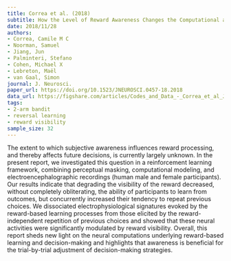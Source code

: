 ```yaml
---
title: Correa et al. (2018)
subtitle: How the Level of Reward Awareness Changes the Computational and Electrophysiological Signatures of Reinforcement Learning
date: 2018/11/28
authors:
- Correa, Camile M C
- Noorman, Samuel
- Jiang, Jun
- Palminteri, Stefano
- Cohen, Michael X
- Lebreton, Maël
- van Gaal, Simon
journal: J. Neurosci.
paper_url: https://doi.org/10.1523/JNEUROSCI.0457-18.2018
data_url: https://figshare.com/articles/Codes_and_Data_-_Correa_et_al_JNeuro_2018/7987100
tags:
- 2-arm bandit
- reversal learning
- reward visibility
sample_size: 32
---
```


The extent to which subjective awareness influences reward processing, and thereby affects future decisions, is currently largely unknown. In the present report, we investigated this question in a reinforcement learning framework, combining perceptual masking, computational modeling, and electroencephalographic recordings (human male and female participants). Our results indicate that degrading the visibility of the reward decreased, without completely obliterating, the ability of participants to learn from outcomes, but concurrently increased their tendency to repeat previous choices. We dissociated electrophysiological signatures evoked by the reward-based learning processes from those elicited by the reward-independent repetition of previous choices and showed that these neural activities were significantly modulated by reward visibility. Overall, this report sheds new light on the neural computations underlying reward-based learning and decision-making and highlights that awareness is beneficial for the trial-by-trial adjustment of decision-making strategies.
